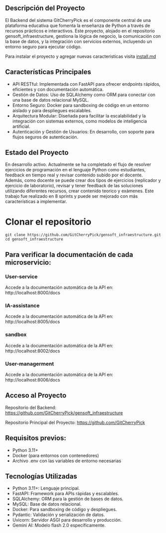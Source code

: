 ## Descripción del Proyecto

  El Backend del sistema GitCherryPick es el componente central de una plataforma educativa que fomenta la enseñanza de Python a través de recursos prácticos e interactivos. Este proyecto, alojado en el repositorio gensoft_infraestructure, gestiona la lógica de negocio, la comunicación con la base de datos, y la integración con servicios externos, incluyendo un entorno seguro para ejecutar código.

Para instalar el proyecto y agregar nuevas caracteristicas visita [install.md](https://github.com/GitCherryPick/gensoft_infraestructure/blob/feat/add-install-file/install.md)

## Características Principales

* API RESTful: Implementada con FastAPI para ofrecer endpoints rápidos, eficientes y con documentación automática.
* Gestión de Datos: Uso de SQLAlchemy como ORM para conectar con una base de datos relacional MySQL.
* Entorno Seguro: Docker para sandboxing de código en un entorno aislado y para despliegues escalables.
* Arquitectura Modular: Diseñada para facilitar la escalabilidad y la integración con sistemas externos, como modelos de inteligencia artificial.
* Autenticación y Gestión de Usuarios: En desarrollo, con soporte para flujos seguros de autenticación.

## Estado del Proyecto

En desarrollo activo. Actualmente se ha completado el flujo de resolver ejercicios de programación en el lenguaje Python como estudiantes, feedback en tiempo real y revisar contenido subido por el docente. Además, como docente se puede crear dos tipos de ejercicios (replicador y ejercicio de laboratorio), revisar y tener feedback de las soluciones utilizando diferentes recursos, crear contenido teorico y exámenes. Este trabajo fue realizado en 8 sprints y puede ser mejorado con más características a implementar.

# Clonar el repositorio
	git clone https://github.com/GitCherryPick/gensoft_infraestructure.git
	cd gensoft_infraestructure

## Para verificar la documentación de cada microservicio:
### User-service
Accede a la documentación automática de la API en:
 http://localhost:8000/docs

 ### IA-assistance
Accede a la documentación automática de la API en:
 http://localhost:8005/docs

 ### sandbox
Accede a la documentación automática de la API en:
 http://localhost:8002/docs

 ### User-managerment
Accede a la documentación automática de la API en:
 http://localhost:8006/docs


## Acceso al Proyecto
Repositorio del Backend:
 https://github.com/GitCherryPick/gensoft_infraestructure
 
Repositorio Principal del Proyecto:
 https://github.com/GitCherryPick
 
## Requisitos previos:
* Python 3.11+
* Docker (para entornos con contenedores)
* Archivo .env con las variables de entorno necesarias

## Tecnologías Utilizadas
* Python 3.11+: Lenguaje principal.
* FastAPI: Framework para APIs rápidas y escalables.
* SQLAlchemy: ORM para la gestión de bases de datos.
* MySQL: Base de datos relacional.
* Docker: Para sandboxing de código y despliegues.
* Pydantic: Validación y serialización de datos.
* Uvicorn: Servidor ASGI para desarrollo y producción.
* Gemini AI: Modelo flash 2.0 específicamente.
